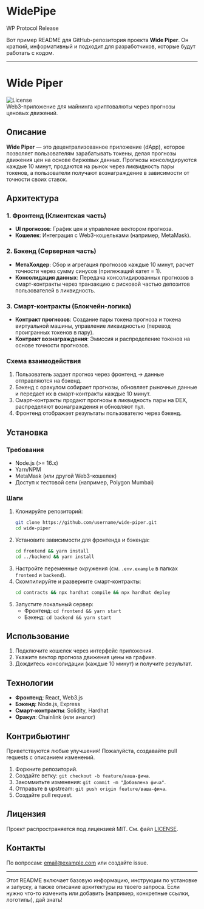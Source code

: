 # WidePipe
WP Protocol Release


Вот пример README для GitHub-репозитория проекта **Wide Piper**. Он краткий, информативный и подходит для разработчиков, которые будут работать с кодом.

---

# Wide Piper

![License](https://img.shields.io/badge/license-MIT-blue.svg)  
Web3-приложение для майнинга криптовалюты через прогнозы ценовых движений.

## Описание
**Wide Piper** — это децентрализованное приложение (dApp), которое позволяет пользователям зарабатывать токены, делая прогнозы движения цен на основе биржевых данных. Прогнозы консолидируются каждые 10 минут, продаются на рынок через ликвидность пары токенов, а пользователи получают вознаграждение в зависимости от точности своих ставок.

## Архитектура

### 1. Фронтенд (Клиентская часть)
- **UI прогнозов**: График цен и управление вектором прогноза.
- **Кошелек**: Интеграция с Web3-кошельками (например, MetaMask).

### 2. Бэкенд (Серверная часть)
- **МетаХолдер**: Сбор и агрегация прогнозов каждые 10 минут, расчет точности через сумму синусов (прилежащий катет = 1).
- **Консолидация данных**: Передача консолидированных прогнозов в смарт-контракты через транзакцию с рисковой частью депозитов пользователей в ликвидность.

### 3. Смарт-контракты (Блокчейн-логика)
- **Контракт прогнозов**: Создание пары токена прогноза и токена виртуальной машины, управление ликвидностью (перевод проигранных токенов в пару).
- **Контракт вознаграждения**: Эмиссия и распределение токенов на основе точности прогнозов.

### Схема взаимодействия
1. Пользователь задает прогноз через фронтенд → данные отправляются на бэкенд.
2. Бэкенд с оракулом собирает прогнозы, обновляет рыночные данные и передает их в смарт-контракты каждые 10 минут.
3. Смарт-контракты продают прогнозы в ликвидность пары на DEX, распределяют вознаграждения и обновляют пул.
4. Фронтенд отображает результаты пользователю через бэкенд.

## Установка

### Требования
- Node.js (>= 16.x)
- Yarn/NPM
- MetaMask (или другой Web3-кошелек)
- Доступ к тестовой сети (например, Polygon Mumbai)

### Шаги
1. Клонируйте репозиторий:
   ```bash
   git clone https://github.com/username/wide-piper.git
   cd wide-piper
   ```
2. Установите зависимости для фронтенда и бэкенда:
   ```bash
   cd frontend && yarn install
   cd ../backend && yarn install
   ```
3. Настройте переменные окружения (см. `.env.example` в папках `frontend` и `backend`).
4. Скомпилируйте и разверните смарт-контракты:
   ```bash
   cd contracts && npx hardhat compile && npx hardhat deploy
   ```
5. Запустите локальный сервер:
   - Фронтенд: `cd frontend && yarn start`
   - Бэкенд: `cd backend && yarn start`

## Использование
1. Подключите кошелек через интерфейс приложения.
2. Укажите вектор прогноза движения цены на графике.
3. Дождитесь консолидации (каждые 10 минут) и получите результат.

## Технологии
- **Фронтенд**: React, Web3.js
- **Бэкенд**: Node.js, Express
- **Смарт-контракты**: Solidity, Hardhat
- **Оракул**: Chainlink (или аналог)

## Контрибьютинг
Приветствуются любые улучшения! Пожалуйста, создавайте pull requests с описанием изменений.

1. Форкните репозиторий.
2. Создайте ветку: `git checkout -b feature/ваша-фича`.
3. Закоммитьте изменения: `git commit -m "Добавлена фича"`.
4. Отправьте в upstream: `git push origin feature/ваша-фича`.
5. Создайте pull request.

## Лицензия
Проект распространяется под лицензией MIT. См. файл [LICENSE](LICENSE).

## Контакты
По вопросам: [email@example.com](1@widepiper.com) или создайте issue.

---

Этот README включает базовую информацию, инструкции по установке и запуску, а также описание архитектуры из твоего запроса. Если нужно что-то изменить или добавить (например, конкретные ссылки, логотипы), дай знать!
